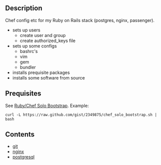 Description
---
Chef config etc for my Ruby on Rails stack (postgres, nginx, passenger).

* sets up users
  * create user and group
  * create authorized_keys file
* sets up some configs
  * bashrc's
  * vim
  * gem
  * bundler
* installs prequisite packages
* installs some software from source

Prequisites
---
See [Ruby/Chef Solo Bootstrap](https://gist.github.com/2349875).
Example:

    curl -L https://raw.github.com/gist/2349875/chef_solo_bootstrap.sh | bash

Contents
---
* [git](http://git-scm.com)
* [nginx](http://nginx.org)
* [postgresql](http://www.postgresql.org)
